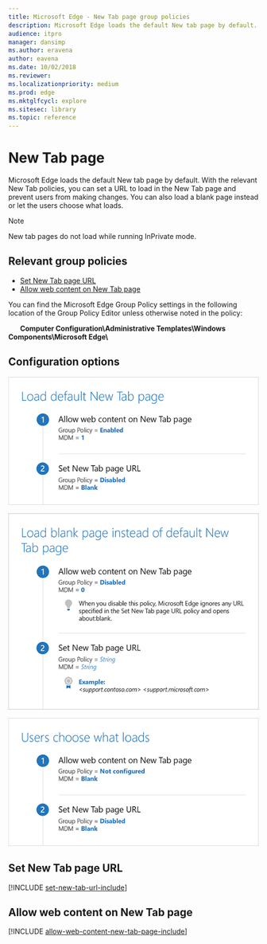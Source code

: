 ```yaml
---
title: Microsoft Edge - New Tab page group policies
description: Microsoft Edge loads the default New tab page by default.  With the relevant New Tab policies, you can set a URL to load in the New Tab page and prevent users from making changes.  You can also load a blank page instead or let the users choose what loads.
audience: itpro
manager: dansimp
ms.author: eravena
author: eavena
ms.date: 10/02/2018
ms.reviewer: 
ms.localizationpriority: medium
ms.prod: edge
ms.mktglfcycl: explore
ms.sitesec: library
ms.topic: reference
---
```



# New Tab page  

Microsoft Edge loads the default New tab page by default.  With the relevant New Tab policies, you can set a URL to load in the New Tab page and prevent users from making changes.  You can also load a blank page instead or let the users choose what loads. 

>[!NOTE]
>New tab pages do not load while running InPrivate mode. 

## Relevant group policies

- [Set New Tab page URL](#set-new-tab-page-url)
- [Allow web content on New Tab page](#allow-web-content-on-new-tab-page)

You can find the Microsoft Edge Group Policy settings in the following location of the Group Policy Editor unless otherwise noted in the policy:

&nbsp;&nbsp;&nbsp;&nbsp;&nbsp;&nbsp;**Computer Configuration\\Administrative Templates\\Windows Components\\Microsoft Edge\\**

## Configuration options

![Load the default New Tab page](../images/load-default-new-tab-page-sm.png)

![Load a blank page instead of the default New Tab page](../images/load-blank-page-not-new-tab-page-sm.png) 

![Let users choose what loads](../images/users-choose-new-tab-page-sm.png)


## Set New Tab page URL 
[!INCLUDE [set-new-tab-url-include](../includes/set-new-tab-url-include.md)]

## Allow web content on New Tab page 
[!INCLUDE [allow-web-content-new-tab-page-include](../includes/allow-web-content-new-tab-page-include.md)]

